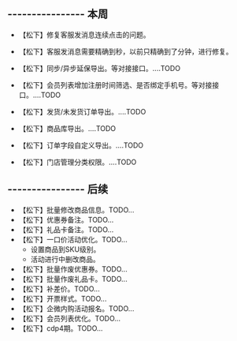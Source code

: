## ---------------- 本周
* 【松下】修复客服发消息连续点击的问题。
* 【松下】客服发消息需要精确到秒，以前只精确到了分钟，进行修复。
* 【松下】同步/异步延保导出。等对接接口。....TODO
* 【松下】会员列表增加注册时间筛选、是否绑定手机号。等对接接口。....TODO

* 【松下】发货/未发货订单导出。....TODO
* 【松下】商品库导出。....TODO
* 【松下】订单字段自定义导出。....TODO
* 【松下】门店管理分类权限。....TODO

## ---------------- 后续
* 【松下】批量修改商品信息。TODO...
* 【松下】优惠券备注。TODO...
* 【松下】礼品卡备注。TODO...
* 【松下】一口价活动优化。TODO...
  - 设置商品到SKU级别。
  - 活动进行中删改商品。
* 【松下】批量作废优惠券。TODO...
* 【松下】批量作废礼品卡。TODO...
* 【松下】补差价。TODO...
* 【松下】开票样式。TODO...
* 【松下】企微内购活动报名。TODO...
* 【松下】会员列表优化。TODO...
* 【松下】cdp4期。TODO...
